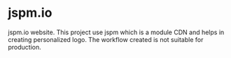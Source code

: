 # jspm.io
jspm.io website.
This project use jspm which is a module CDN and helps in creating personalized logo. The workflow created is not suitable for production. 
